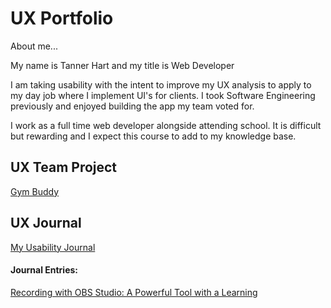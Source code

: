 # UX Portfolio

About me...

My name is Tanner Hart and my title is Web Developer

I am taking usability with the intent to improve my UX analysis to apply to my day job where I implement UI's for clients. I took Software Engineering previously and enjoyed building the app my team voted for. 

I work as a full time web developer alongside attending school. It is difficult but rewarding and I expect this course to add to my knowledge base.



## UX Team Project

[Gym Buddy](https://github.com/ChicoState/gymbuddy-ux)


## UX Journal

[My Usability Journal](https://usabilityengineering.github.io/portfolio-TannerHartt/)

#### Journal Entries:
[Recording with OBS Studio: A Powerful Tool with a Learning](https://usabilityengineering.github.io/portfolio-TannerHartt/journals/j1)
